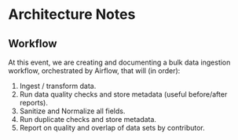 # Architecture Notes

## Workflow
At this event, we are creating and documenting a bulk data ingestion workflow, orchestrated by Airflow, that will (in order):
1. Ingest / transform data.
2. Run data quality checks and store metadata (useful before/after reports).
3. Sanitize and Normalize all fields.
4. Run duplicate checks and store metadata.
5. Report on quality and overlap of data sets by contributor.